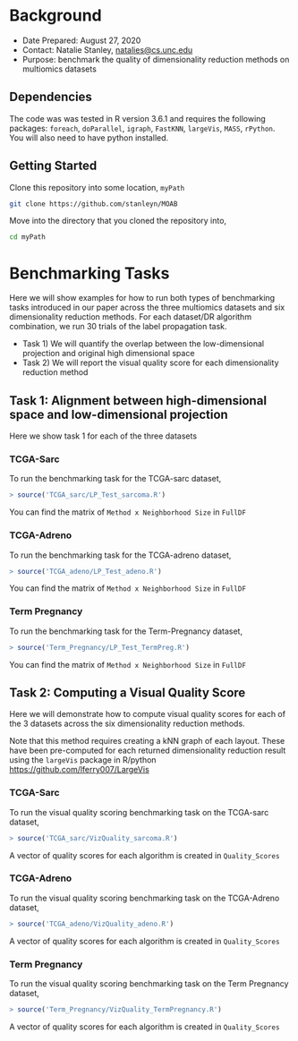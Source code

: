 # Background 

* Date Prepared: August 27, 2020
* Contact: Natalie Stanley, natalies@cs.unc.edu
* Purpose: benchmark the quality of dimensionality reduction methods on multiomics datasets

## Dependencies 

The code was was tested in R version 3.6.1 and requires the following packages:
`foreach`, `doParallel`, `igraph`, `FastKNN`, `largeVis`, `MASS`, `rPython`. You will also need to have python installed.

## Getting Started

Clone this repository into some location, `myPath`

```bash
git clone https://github.com/stanleyn/MOAB
```

Move into the directory that you cloned the repository into,

```bash
cd myPath
```

# Benchmarking Tasks

Here we will show examples for how to run both types of benchmarking tasks introduced in our paper across the three multiomics datasets and six dimensionality reduction methods. For each dataset/DR algorithm combination, we run 30 trials of the label propagation task. 

* Task 1) We will quantify the overlap between the low-dimensional projection and original high dimensional space
* Task 2) We will report the visual quality score for each dimensionality reduction method

## Task 1: Alignment between high-dimensional space and low-dimensional projection

Here we show task 1 for each of the three datasets

### TCGA-Sarc
To run the benchmarking task for the TCGA-sarc dataset,

```R
> source('TCGA_sarc/LP_Test_sarcoma.R')
```

You can find the matrix of `Method x Neighborhood Size` in `FullDF`

### TCGA-Adreno 
To run the benchmarking task for the TCGA-adreno dataset,

```R
> source('TCGA_adeno/LP_Test_adeno.R')
```

You can find the matrix of `Method x Neighborhood Size` in `FullDF`

### Term Pregnancy
To run the benchmarking task for the Term-Pregnancy dataset,

```R
> source('Term_Pregnancy/LP_Test_TermPreg.R')
```

You can find the matrix of `Method x Neighborhood Size` in `FullDF`

## Task 2: Computing a Visual Quality Score

Here we will demonstrate how to compute visual quality scores for each of the 3 datasets across the six dimensionality reduction methods. 

Note that this method requires creating a kNN graph of each layout. These have been pre-computed for each returned dimensionality reduction result using the `largeVis` package in R/python https://github.com/lferry007/LargeVis

### TCGA-Sarc

To run the visual quality scoring benchmarking task on the TCGA-sarc dataset,

```R
> source('TCGA_sarc/VizQuality_sarcoma.R')
```

A vector of quality scores for each algorithm is created in `Quality_Scores`

### TCGA-Adreno

To run the visual quality scoring benchmarking task on the TCGA-Adreno dataset,

```R
> source('TCGA_adeno/VizQuality_adeno.R')
```

A vector of quality scores for each algorithm is created in `Quality_Scores`

### Term Pregnancy

To run the visual quality scoring benchmarking task on the Term Pregnancy dataset,

```R
> source('Term_Pregnancy/VizQuality_TermPregnancy.R')
```

A vector of quality scores for each algorithm is created in `Quality_Scores`

